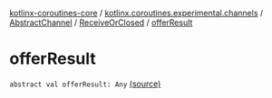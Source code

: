 [kotlinx-coroutines-core](../../../index.md) / [kotlinx.coroutines.experimental.channels](../../index.md) / [AbstractChannel](../index.md) / [ReceiveOrClosed](index.md) / [offerResult](.)

# offerResult

`abstract val offerResult: Any` [(source)](http://github.com/kotlin/kotlinx.coroutines/tree/master/kotlinx-coroutines-core/src/main/kotlin/kotlinx/coroutines/experimental/channels/AbstractChannel.kt#L307)